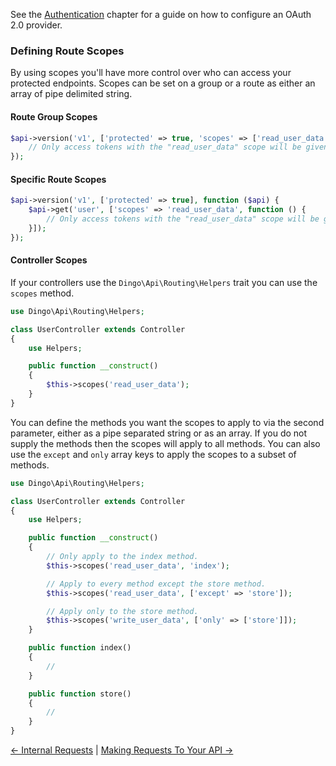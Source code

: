 See the [Authentication](https://github.com/dingo/api/wiki/Authentication) chapter for a guide on how to configure an OAuth 2.0 provider.

### Defining Route Scopes

By using scopes you'll have more control over who can access your protected endpoints. Scopes can be set on a group or a route as either an array of pipe delimited string.

#### Route Group Scopes

```php
$api->version('v1', ['protected' => true, 'scopes' => ['read_user_data', 'write_user_data']], function ($api) {
    // Only access tokens with the "read_user_data" scope will be given access.
});
```

#### Specific Route Scopes

```php
$api->version('v1', ['protected' => true], function ($api) {
    $api->get('user', ['scopes' => 'read_user_data', function () {
        // Only access tokens with the "read_user_data" scope will be given access.
    }]);
});
```

#### Controller Scopes

If your controllers use the `Dingo\Api\Routing\Helpers` trait you can use the `scopes` method.

```php
use Dingo\Api\Routing\Helpers;

class UserController extends Controller
{
    use Helpers;

    public function __construct()
    {
        $this->scopes('read_user_data');
    }
}
```

You can define the methods you want the scopes to apply to via the second parameter, either as a pipe separated string or as an array. If you do not supply the methods then the scopes will apply to all methods. You can also use the `except` and `only` array keys to apply the scopes to a subset of methods.

```php
use Dingo\Api\Routing\Helpers;

class UserController extends Controller
{
    use Helpers;

    public function __construct()
    {
        // Only apply to the index method.
        $this->scopes('read_user_data', 'index');

        // Apply to every method except the store method.
        $this->scopes('read_user_data', ['except' => 'store']);

        // Apply only to the store method.
        $this->scopes('write_user_data', ['only' => ['store']]);
    }

    public function index()
    {
        //
    }

    public function store()
    {
        //
    }
}
```

[← Internal Requests](https://github.com/dingo/api/wiki/Internal-Requests) | [Making Requests To Your API →](https://github.com/dingo/api/wiki/Making-Requests-To-Your-API)
